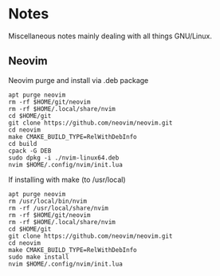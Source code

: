 # Notes

Miscellaneous notes mainly dealing with all things GNU/Linux.

## Neovim

Neovim purge and install via .deb package
```
apt purge neovim
rm -rf $HOME/git/neovim
rm -rf $HOME/.local/share/nvim
cd $HOME/git
git clone https://github.com/neovim/neovim.git
cd neovim
make CMAKE_BUILD_TYPE=RelWithDebInfo
cd build
cpack -G DEB
sudo dpkg -i ./nvim-linux64.deb
nvim $HOME/.config/nvim/init.lua
```

If installing with make (to /usr/local)
```
apt purge neovim
rm /usr/local/bin/nvim
rm -rf /usr/local/share/nvim
rm -rf $HOME/git/neovim
rm -rf $HOME/.local/share/nvim
cd $HOME/git
git clone https://github.com/neovim/neovim.git
cd neovim
make CMAKE_BUILD_TYPE=RelWithDebInfo
sudo make install
nvim $HOME/.config/nvim/init.lua
```
